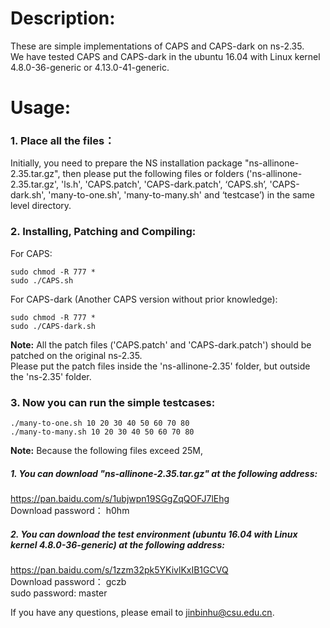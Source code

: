 # Description: 
  
These are simple implementations of CAPS and CAPS-dark on ns-2.35.  
We have tested CAPS and CAPS-dark in the ubuntu 16.04 with Linux kernel 4.8.0-36-generic or 4.13.0-41-generic.
  
# Usage:
  
### 1. Place all the files： 

Initially, you need to prepare the NS installation package "ns-allinone-2.35.tar.gz", then please put the following files or folders ('ns-allinone-2.35.tar.gz', 'ls.h', 'CAPS.patch', 'CAPS-dark.patch', ‘CAPS.sh’, 'CAPS-dark.sh', 'many-to-one.sh', 'many-to-many.sh' and ‘testcase’) in the same level directory.
  
### 2. Installing, Patching and Compiling:
	
For CAPS:

	sudo chmod -R 777 *
	sudo ./CAPS.sh
	
For CAPS-dark (Another CAPS version without prior knowledge):
 	
	sudo chmod -R 777 *
	sudo ./CAPS-dark.sh
	
**Note:** All the patch files ('CAPS.patch' and 'CAPS-dark.patch') should be patched on the original ns-2.35.  
Please put the patch files inside the 'ns-allinone-2.35' folder, but outside the 'ns-2.35' folder. 
  
### 3. Now you can run the simple testcases:

	./many-to-one.sh 10 20 30 40 50 60 70 80
	./many-to-many.sh 10 20 30 40 50 60 70 80
	
	
**Note:** Because the following files exceed 25M,   
##### 1. You can download "ns-allinone-2.35.tar.gz" at the following address:
https://pan.baidu.com/s/1ubjwpn19SGgZqQOFJ7lEhg          
Download password： h0hm 

##### 2. You can download the test environment (ubuntu 16.04 with Linux kernel 4.8.0-36-generic) at the following address:
https://pan.baidu.com/s/1zzm32pk5YKivlKxIB1GCVQ      
Download password： gczb    
sudo password: master
 
If you have any questions, please email to jinbinhu@csu.edu.cn.  
